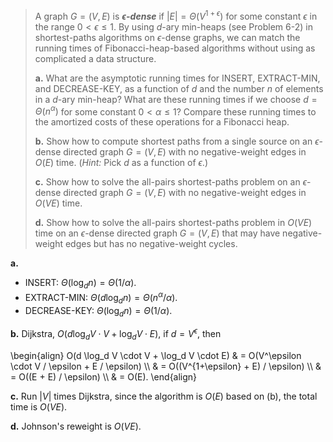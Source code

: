> A graph $G = (V, E)$ is __*$\epsilon$-dense*__ if $|E| = \Theta(V^{1 + \epsilon})$ for some constant $\epsilon$ in the range $0 < \epsilon \le 1$. By using $d$-ary min-heaps (see Problem 6-2) in shortest-paths algorithms on $\epsilon$-dense graphs, we can match the running times of Fibonacci-heap-based algorithms without using as complicated a data structure.
>
> **a.** What are the asymptotic running times for $\text{INSERT}$, $\text{EXTRACT-MIN}$, and $\text{DECREASE-KEY}$, as a function of $d$ and the number $n$ of elements in a $d$-ary min-heap? What are these running times if we choose $d = \Theta(n^\alpha)$ for some constant $0 < \alpha \le 1$? Compare these running times to the amortized costs of these operations for a Fibonacci heap.
>
> **b.** Show how to compute shortest paths from a single source on an $\epsilon$-dense directed graph $G = (V, E)$ with no negative-weight edges in $O(E)$ time. ($\textit{Hint:}$ Pick $d$ as a function of $\epsilon$.)
>
> **c.** Show how to solve the all-pairs shortest-paths problem on an $\epsilon$-dense directed graph $G = (V, E)$ with no negative-weight edges in $O(VE)$ time. 
>
> **d.** Show how to solve the all-pairs shortest-paths problem in $O(VE)$ time on an $\epsilon$-dense directed graph $G = (V, E)$ that may have negative-weight edges but has no negative-weight cycles.

**a.** 

- $\text{INSERT}$: $\Theta(\log_d n) = \Theta(1 / \alpha)$.
- $\text{EXTRACT-MIN}$: $\Theta(d\log_d n) = \Theta(n^\alpha / \alpha)$.
- $\text{DECREASE-KEY}$: $\Theta(\log_d n) = \Theta(1 / \alpha)$.

**b.** Dijkstra, $O(d\log_d V \cdot V + \log_d V \cdot E)$, if $d = V^\epsilon$, then

\begin{align}
O(d \log_d V \cdot V + \log_d V \cdot E) 
& = O(V^\epsilon \cdot V / \epsilon + E / \epsilon) \\\\
& = O((V^{1+\epsilon} + E) / \epsilon) \\\\
& = O((E + E) / \epsilon) \\\\
& = O(E).
\end{align}

**c.** Run $|V|$ times Dijkstra, since the algorithm is $O(E)$ based on (b), the total time is $O(VE)$.

**d.** Johnson's reweight is $O(VE)$.
